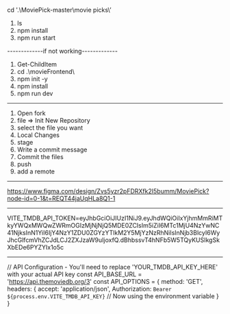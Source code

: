 cd '.\MoviePick-master\movie picks\’

1. ls
2. npm install
3. npm run start

-------------if not working-------------
1. Get-ChildItem
2. cd .\movieFrontend\
3.  npm init -y
4.  npm install
5.  npm run dev

______________________________________________________________

1. Open fork
2. file ⇒ Init New Repository
3. select the file you want
4. Local Changes
5. stage
6. Write a commit message
7. Commit the files
8. push
9. add a remote

______________________________________________________________

https://www.figma.com/design/Zvs5yzr2pFDRXfk2I5bumm/MoviePick?node-id=0-1&t=REQT44jaUqHLa8Q1-1

______________________________________________________________

VITE_TMDB_API_TOKEN=eyJhbGciOiJIUzI1NiJ9.eyJhdWQiOiIxYjhmMmRiMTkyYWQxMWQwZWRmOGIzMjNjNjQ5MDE0ZCIsIm5iZiI6MTc1MjU4NzYwNC41NjksInN1YiI6IjY4NzY1ZDU0ZGYzYTlkM2Y5MjYzNzRhNiIsInNjb3BlcyI6WyJhcGlfcmVhZCJdLCJ2ZXJzaW9uIjoxfQ.dBhbssvT4hNFb5W5TQyKUSIkgSkXbEDe6PYZYIx1o5c

______________________________________________________________

// API Configuration - You'll need to replace 'YOUR_TMDB_API_KEY_HERE' with your actual API key
const API_BASE_URL = 'https://api.themoviedb.org/3'
const API_OPTIONS = {
  method: 'GET',
  headers: {
    accept: 'application/json',
    Authorization: `Bearer ${process.env.VITE_TMDB_API_KEY}` // Now using the environment variable
  }
}

